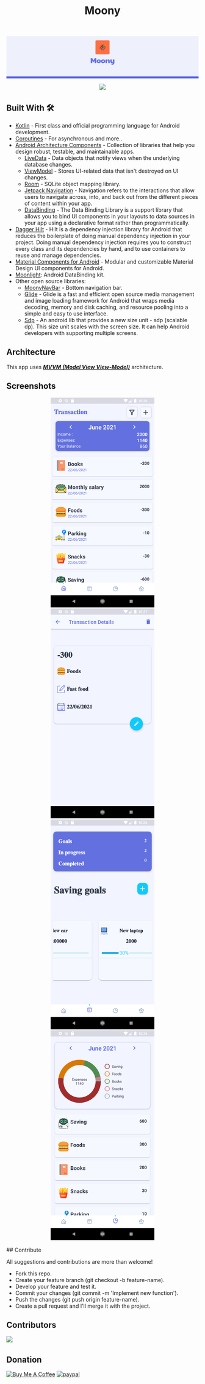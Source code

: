 <h1 align="center">Moony</h1></br>
<p align="center">
<img align="center" src="./art/moony_header.png">
</p>

<a target="_blank" href="https://play.google.com/store/apps/details?id=com.moony.calc">
<p align="center">
<img width="200" src="https://play.google.com/intl/en_us/badges/static/images/badges/en_badge_web_generic.png">
</p>
</a>

## Built With 🛠
- [Kotlin](https://kotlinlang.org/) - First class and official programming language for Android development.
- [Coroutines](https://kotlinlang.org/docs/reference/coroutines-overview.html) - For asynchronous and more..
- [Android Architecture Components](https://developer.android.com/topic/libraries/architecture) - Collection of libraries that help you design robust, testable, and maintainable apps.
  - [LiveData](https://developer.android.com/topic/libraries/architecture/livedata) - Data objects that notify views when the underlying database changes.
  - [ViewModel](https://developer.android.com/topic/libraries/architecture/viewmodel) - Stores UI-related data that isn't destroyed on UI changes. 
  - [Room](https://developer.android.com/topic/libraries/architecture/room) - SQLite object mapping library.
  - [Jetpack Navigation](https://developer.android.com/guide/navigation) - Navigation refers to the interactions that allow users to navigate across, into, and back out from the different pieces of content within your app.
  - [DataBinding](https://developer.android.com/topic/libraries/data-binding) - The Data Binding Library is a support library that allows you to bind UI components in your layouts to data sources in your app using a declarative format rather than programmatically.
- [Dagger Hilt](https://dagger.dev/hilt/) - Hilt is a dependency injection library for Android that reduces the boilerplate of doing manual dependency injection in your project. Doing manual dependency injection requires you to construct every class and its dependencies by hand, and to use containers to reuse and manage dependencies. 
- [Material Components for Android](https://github.com/material-components/material-components-android) - Modular and customizable Material Design UI components for Android.
- [Moonlight](https://github.com/doctor-blue/moonlight): Android DataBinding kit.
- Other open source libraries:
  - [MoonyNavBar](https://github.com/doctor-blue/moony_nav_bar_android) - Bottom navigation bar.
  - [Glide](https://github.com/bumptech/glide) - Glide is a fast and efficient open source media management and image loading framework for Android that wraps media decoding, memory and disk caching, and resource pooling into a simple and easy to use interface.
  - [Sdp](https://github.com/intuit/sdp) - An android lib that provides a new size unit - sdp (scalable dp). This size unit scales with the screen size. It can help Android developers with supporting multiple screens.
## Architecture
    
This app uses [***MVVM (Model View View-Model)***](https://developer.android.com/jetpack/docs/guide#recommended-app-arch) architecture.

## Screenshots
<p align="center">
<img src="./screenshots/transaction.png" width="272" height="550"/> <img src="./screenshots/transaction_detail.png" width="272" height="550"/> 
<img src="./screenshots/saving_goal.png" width="272" height="550"/> <img src="./screenshots/chart.png" width="272" height="550"/> 

</p>
## Contribute

All suggestions and contributions are more than welcome!

* Fork this repo.
* Create your feature branch (git checkout -b feature-name).
* Develop your feature and test it.
* Commit your changes (git commit -m 'Implement new function').
* Push the changes (git push origin feature-name).
* Create a pull request and I'll merge it with the project.
## Contributors
<a href="https://github.com/doctor-blue/moony/graphs/contributors">
  <img src="https://contrib.rocks/image?repo=doctor-blue/moony" />
</a>

## Donation
<a href="https://www.buymeacoffee.com/doctorblue" target="_blank"><img src="https://cdn.buymeacoffee.com/buttons/default-orange.png" alt="Buy Me A Coffee" height="41" width="174"></a>
[![paypal](https://www.paypalobjects.com/en_US/i/btn/btn_donateCC_LG.gif)](https://www.paypal.me/doctorblue00)